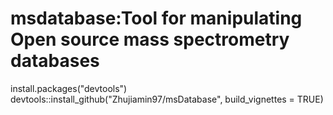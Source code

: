 
# msdatabase:Tool for manipulating Open source mass spectrometry databases

install.packages("devtools")
devtools::install_github("Zhujiamin97/msDatabase", build_vignettes = TRUE)
